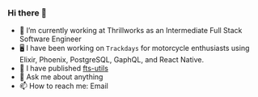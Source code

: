 ### Hi there 👋

- 🔭 I’m currently working at Thrillworks as an Intermediate Full Stack Software Engineer
- 🖥 I have been working on `Trackdays` for motorcycle enthusiasts using Elixir, Phoenix, PostgreSQL, GaphQL, and React Native.
- 🌱 I have published [fts-utils](https://www.npmjs.com/package/fts-utils)
- 💬 Ask me about anything
- 📫 How to reach me: Email 
